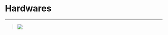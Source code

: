 # Hardwares
____________________________________

><img src="https://raw.githubusercontent.com/Gitshaoxiang/M5GO_doc/master/docs/cn/image/Poster/Hardwares.jpg"/>

